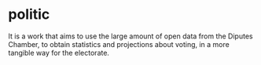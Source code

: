 # politic
It is a work that aims to use the large amount of open data from the Diputes Chamber, to obtain statistics and projections about voting, in a more tangible way for the electorate.

